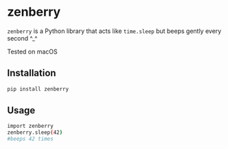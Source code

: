 # zenberry

`zenberry` is a Python library that acts like `time.sleep` but beeps gently every second ^_^

Tested on macOS

## Installation

```bash
pip install zenberry
```

## Usage

```bash
import zenberry
zenberry.sleep(42)
#beeps 42 times
```
